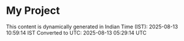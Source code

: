 # My Project

This content is dynamically generated in Indian Time (IST): 2025-08-13 10:59:14 IST
Converted to UTC: 2025-08-13 05:29:14 UTC

